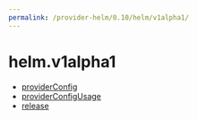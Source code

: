 ```yaml
---
permalink: /provider-helm/0.10/helm/v1alpha1/
---
```


# helm.v1alpha1



* [providerConfig](providerConfig.md)
* [providerConfigUsage](providerConfigUsage.md)
* [release](release.md)